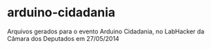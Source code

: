 arduino-cidadania
=================

Arquivos gerados para o evento Arduino Cidadania, no LabHacker da Câmara dos Deputados em 27/05/2014
